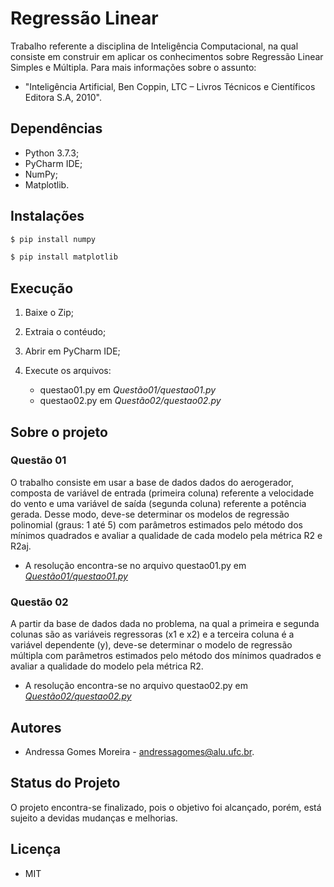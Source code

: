 # Regressão Linear
Trabalho referente a disciplina de Inteligência Computacional, na qual consiste em construir  em aplicar os conhecimentos sobre Regressão Linear Simples e Múltipla. Para mais informações sobre o assunto: 

- "Inteligência Artificial, Ben Coppin, LTC – Livros Técnicos e Científicos Editora S.A, 2010".

## Dependências

- Python 3.7.3;
- PyCharm IDE;
- NumPy;
- Matplotlib.

## Instalações

```bash
$ pip install numpy
```
```bash
$ pip install matplotlib
```

## Execução

1. Baixe o Zip;
2. Extraia o contéudo;
3. Abrir em PyCharm IDE;
4. Execute os arquivos:

    - questao01.py em *Questão01/questao01.py*
    - questao02.py em *Questão02/questao02.py*

## Sobre o projeto

### Questão 01

O trabalho consiste em usar a base de dados dados do aerogerador, composta de variável de entrada (primeira coluna) referente a velocidade do vento e uma variável de saída (segunda coluna) referente a potência gerada. Desse modo, deve-se determinar os modelos de regressão polinomial (graus: 1 até 5) com parâmetros estimados pelo método dos mínimos quadrados e avaliar a qualidade de cada modelo pela métrica R2 e R2aj.

   - A resolução encontra-se no arquivo questao01.py em [*Questão01/questao01.py*](https://github.com/andressagomes26/regressao_linear/tree/master/Quest%C3%A3o01)

### Questão 02

A partir da base de dados dada no problema, na qual a primeira e segunda colunas são as variáveis regressoras (x1 e x2) e a terceira coluna é a variável dependente (y), deve-se determinar o modelo de regressão múltipla com parâmetros estimados pelo método dos mínimos quadrados e avaliar a qualidade do modelo pela métrica R2.

   - A resolução encontra-se no arquivo questao02.py em [*Questão02/questao02.py*](https://github.com/andressagomes26/regressao_linear/tree/master/Quest%C3%A3o02)

## Autores
- Andressa Gomes Moreira - andressagomes@alu.ufc.br.

## Status do Projeto
O projeto encontra-se finalizado, pois o objetivo foi alcançado, porém, está sujeito a devidas mudanças e melhorias. 

## Licença
- MIT
